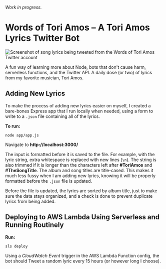 _Work in progress._

# Words of Tori Amos – A Tori Amos Lyrics Twitter Bot

![Screenshot of song lyrics being tweeted from the Words of Tori Amos Twitter account]('https://raw.githubusercontent.com/meowwwls/words-of-tori-amos-bot/main/public/wot-ss.png?token=GHSAT0AAAAAAB3SEWHXVLKBACU5HT7DKRISY37BWBA')

A fun way of learning more about Node, bots that don't cause harm, serverless functions, and the Twitter API. A daily dose (or two) of lyrics from my favorite musician, Tori Amos.

## Adding New Lyrics

To make the process of adding new lyrics easier on myself, I created a bare-bones Express app that I run locally when needed, using a form to write to a `.json` file containing all of the lyrics.

**To run:**

`node app/app.js`

Navigate to **http://localhost:3000/**

The input is formatted before it is saved to the file. For example, with the lyric string, extra whitespace is replaced with new lines (`\n`). The string is also trimmed if it is longer than the characters left after **#ToriAmos** and **#TheSongTitle**. The album and song titles are title-cased. This makes it much less fussy when I am adding new lyrics, knowing it will be properly formatted before the `.json` file is updated.

Before the file is updated, the lyrics are sorted by album title, just to make sure the data stays organized, and a check is done to prevent duplicate lyrics from being added.

## Deploying to AWS Lambda Using Serverless and Running Routinely

**Run:**

`sls deploy`

Using a _CloudWatch Event_ trigger in the AWS Lambda Function config, the bot should Tweet a random lyric every 15 hours (or however long I choose).
